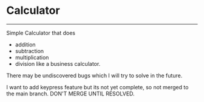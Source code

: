# Calculator 
---
Simple Calculator that does 
- addition
- subtraction
- multiplication
- division
like a business calculator.

There may be undiscovered bugs which I will try to solve in the future. 

I want to add keypress feature but its not yet complete, so not merged to the main branch. 
DON'T MERGE UNTIL RESOLVED. 